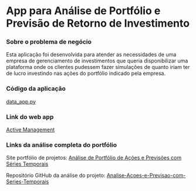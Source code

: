 # App para Análise de Portfólio e Previsão de Retorno de Investimento

### Sobre o problema de negócio
Esta aplicação foi desenvolvida para atender as necessidades de uma empresa de gerenciamento de investimentos que queria disponibilizar uma plataforma onde os clientes pudessem fazer simulações de quanto iriam ter de lucro investindo nas ações do portfólio indicado pela empresa.

### Código da aplicação
[data_app.py](https://github.com/alves05/App-Portfolio-Analysis-and-Forecasting/blob/master/data_app.py)

### Link do web app
[Active Management](https://app-portfolio-analysis-and-forecasting-aso11ac0pu7.streamlit.app)

### Links da análise completa do portfólio
Site portfólio de projetos:
[Análise de Portfólio de Ações e Previsões com Séries Temporais](https://sites.google.com/view/portflio-wiliams-alves/detalhes)

Repositório GitHub da análise do projeto: [Analise-Acoes-e-Previsao-com-Series-Temporais](https://github.com/alves05/Analise-Acoes-e-Previsao-com-Series-Temporais)
